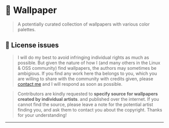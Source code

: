 # 📒 Wallpaper

> A potentially curated collection of wallpapers with various color palettes.

## 📜 License issues

> I will do my best to avoid infringing individual rights as much as possible. But given
> the nature of how I (and many others in the Linux & OSS community) find wallpapers,
> the authors may sometimes be ambigious. If you find any work here tha belongs to you, which
> you are willing to share with the community with credits given, please [contact me](../../issues) and I will respond
> as soon as possible.

> Contributors are kindly requested to **specify source for wallpapers created by individual artists**.
> and published over the internet. If you cannot find the source, please leave a note for the potential artist finding you, and ask them to contact you about the copyright.
> Thanks for your understanding!

---
